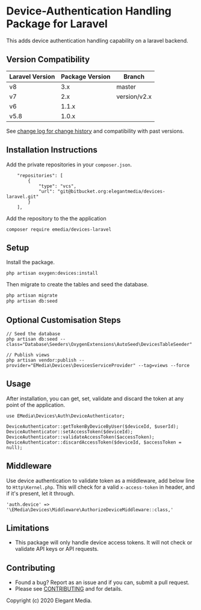 # Device-Authentication Handling Package for Laravel

This adds device authentication handling capability on a laravel backend.

## Version Compatibility

| Laravel Version   | Package Version   | Branch           |
| ----------------- | ----------------- | ---------------- |
| v8                | 3.x               | master           |
| v7                | 2.x               | version/v2.x     |
| v6                | 1.1.x             |                  | 
| v5.8              | 1.0.x             |                  | 

See [change log for change history](CHANGELOG.md) and compatibility with past versions.

## Installation Instructions

Add the private repositories in your `composer.json`.

```
    "repositories": [
        {
            "type": "vcs",
            "url": "git@bitbucket.org:elegantmedia/devices-laravel.git"
        }
    ],
```

Add the repository to the the application
```
composer require emedia/devices-laravel
```

## Setup

Install the package.

```
php artisan oxygen:devices:install
```

Then migrate to create the tables and seed the database.

``` bash
php artisan migrate
php artisan db:seed
```

## Optional Customisation Steps

```
// Seed the database
php artisan db:seed --class="Database\Seeders\OxygenExtensions\AutoSeed\DevicesTableSeeder"

// Publish views
php artisan vendor:publish --provider="EMedia\Devices\DevicesServiceProvider" --tag=views --force
```


## Usage

After installation, you can get, set, validate and discard the token at any point of the application.

```
use EMedia\Devices\Auth\DeviceAuthenticator;

DeviceAuthenticator::getTokenByDeviceByUser($deviceId, $userId);
DeviceAuthenticator::setAccessToken($deviceId);
DeviceAuthenticator::validateAccessToken($accessToken);
DeviceAuthenticator::discardAccessToken($deviceId, $accessToken = null);
```

## Middleware

Use device authentication to validate token as a middleware, add below line to `Http\Kernel.php`. This will check for a valid `x-access-token` in header, and if it's present, let it through.

```
'auth.device' => '\EMedia\Devices\Middleware\AuthorizeDeviceMiddleware::class,'
```

## Limitations

- This package will only handle device access tokens. It will not check or validate API keys or API requests.

## Contributing

- Found a bug? Report as an issue and if you can, submit a pull request.
- Please see [CONTRIBUTING](CONTRIBUTING.md) and for details.

Copyright (c) 2020 Elegant Media.

